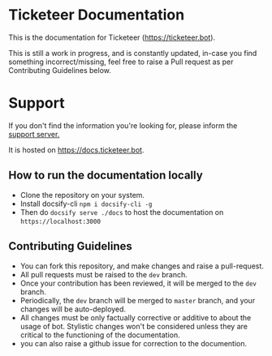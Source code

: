 # Ticketeer Documentation

This is the documentation for Ticketeer (https://ticketeer.bot).

This is still a work in progress, and is constantly updated, in-case you find something incorrect/missing,
feel free to raise a Pull request as per Contributing Guidelines below.

# Support
If you don't find the information you're looking for, please inform the [support server.](todo)

It is hosted on https://docs.ticketeer.bot.

## How to run the documentation locally

- Clone the repository on your system.
- Install docsify-cli `npm i docsify-cli -g`
- Then do `docsify serve ./docs` to host the documentation on `https://localhost:3000`

## Contributing Guidelines

- You can fork this repository, and make changes and raise a pull-request.
- All pull requests must be raised to the `dev` branch. 
- Once your contribution has been reviewed, it will be merged to the `dev` branch.
- Periodically, the `dev` branch will be merged to `master` branch, and your changes will be auto-deployed. 
- All changes must be only factually corrective or additive to about the usage of bot. Stylistic changes won't be considered unless they are critical to the functioning of the documentation. 
- you can also raise a github issue for correction to the documention.
